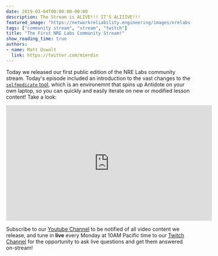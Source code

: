 ```yaml
---
date: 2019-03-04T00:00:00-00:00
description: The Stream is ALIVE!!! IT'S ALIIIVE!!!
featured_image: "https://networkreliability.engineering/images/nrelabs.png"
tags: ["community stream", "stream", "twitch"]
title: "The First NRE Labs Community Stream!"
show_reading_time: true
authors:
- name: Matt Oswalt
  link: https://twitter.com/mierdin
---
```


Today we released our first public edition of the NRE Labs community stream. Today's episode included an introduction to the vast changes to the [`selfmedicate` tool](https://github.com/nre-learning/antidote-selfmedicate), which is an environemnt that spins up Antidote on your own laptop, so you can quickly and easily iterate on new or modified lesson content! Take a look:

<div style="text-align:center;"><iframe width="560" height="315" src="https://www.youtube.com/embed/5MV_Tb5_YXk" frameborder="0" allow="accelerometer; autoplay; encrypted-media; gyroscope; picture-in-picture" allowfullscreen></iframe></div>

Subscribe to our [Youtube Channel](https://www.youtube.com/channel/UCbfZq3sDGx6gmv7KRrhRh4g) to be notified of all video content we release, and tune in **live** every Monday at 10AM Pacific time to our [Twitch Channel](https://twitch.tv/nrelabs) for the opportunity to ask live questions and get them answered on-stream!
